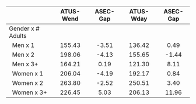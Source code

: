 
|                      |    ATUS-Wend |     ASEC-Gap |    ATUS-Wday |     ASEC-Gap |
| -------------------- | :----------: | :----------: | :----------: | :----------: |
| Gender x # Adults    |              |              |              |              |
| &nbsp;&nbsp;Men x 1  |       155.43 |        -3.51 |       136.42 |         0.49 |
| &nbsp;&nbsp;Men x 2  |       198.06 |        -4.13 |       155.65 |        -1.44 |
| &nbsp;&nbsp;Men x 3+ |       164.21 |         0.19 |       121.30 |         8.11 |
| &nbsp;&nbsp;Women x 1 |       206.04 |        -4.19 |       192.17 |         0.84 |
| &nbsp;&nbsp;Women x 2 |       263.80 |        -2.52 |       250.51 |         3.40 |
| &nbsp;&nbsp;Women x 3+ |       226.45 |         5.03 |       206.13 |        11.96 |

